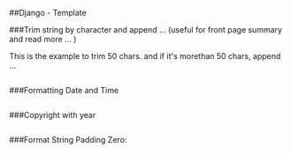 
##Django - Template

###Trim string by character and append ... 
(useful for front page summary and read more ... )

This is the example to trim 50 chars. and if it's morethan 50 chars, append ...
```python
 ```
###Formatting Date and Time
```python
 ```
###Copyright with year
```python
 ```
###Format String
Padding Zero:
```python
 ```



